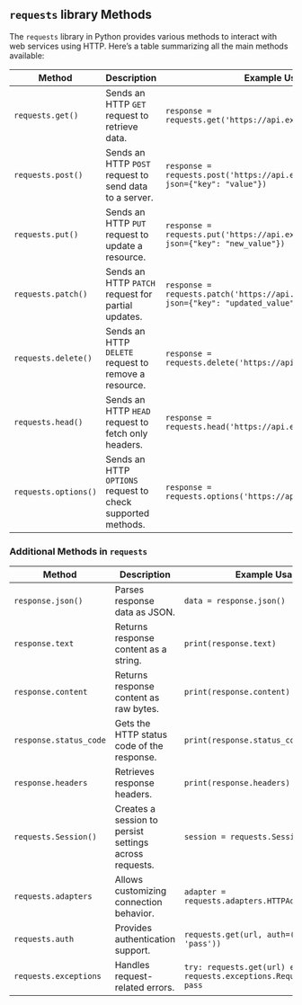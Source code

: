 ## `requests` library Methods

The `requests` library in Python provides various methods to interact with web services using HTTP. Here’s a table summarizing all the main methods available:

| **Method**           | **Description** | **Example Usage** |
|----------------------|---------------|------------------|
| `requests.get()`     | Sends an HTTP `GET` request to retrieve data. | `response = requests.get('https://api.example.com/data')` |
| `requests.post()`    | Sends an HTTP `POST` request to send data to a server. | `response = requests.post('https://api.example.com/data', json={"key": "value"})` |
| `requests.put()`     | Sends an HTTP `PUT` request to update a resource. | `response = requests.put('https://api.example.com/data/1', json={"key": "new_value"})` |
| `requests.patch()`   | Sends an HTTP `PATCH` request for partial updates. | `response = requests.patch('https://api.example.com/data/1', json={"key": "updated_value"})` |
| `requests.delete()`  | Sends an HTTP `DELETE` request to remove a resource. | `response = requests.delete('https://api.example.com/data/1')` |
| `requests.head()`    | Sends an HTTP `HEAD` request to fetch only headers. | `response = requests.head('https://api.example.com/data')` |
| `requests.options()` | Sends an HTTP `OPTIONS` request to check supported methods. | `response = requests.options('https://api.example.com/data')` |

### **Additional Methods in `requests`**

| **Method**                | **Description** | **Example Usage** |
|---------------------------|---------------|------------------|
| `response.json()`         | Parses response data as JSON. | `data = response.json()` |
| `response.text`           | Returns response content as a string. | `print(response.text)` |
| `response.content`        | Returns response content as raw bytes. | `print(response.content)` |
| `response.status_code`    | Gets the HTTP status code of the response. | `print(response.status_code)` |
| `response.headers`        | Retrieves response headers. | `print(response.headers)` |
| `requests.Session()`      | Creates a session to persist settings across requests. | `session = requests.Session()` |
| `requests.adapters`       | Allows customizing connection behavior. | `adapter = requests.adapters.HTTPAdapter()` |
| `requests.auth`           | Provides authentication support. | `requests.get(url, auth=('user', 'pass'))` |
| `requests.exceptions`     | Handles request-related errors. | `try: requests.get(url) except requests.exceptions.RequestException: pass` |

